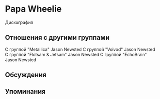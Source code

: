# Papa Wheelie

Дискография

## Отношения с другими группами

C группой "Metallica" Jason Newsted
C группой "Voivod" Jason Newsted
C группой "Flotsam & Jetsam" Jason Newsted
C группой "EchoBrain" Jason Newsted

## Обсуждения


## Упоминания

